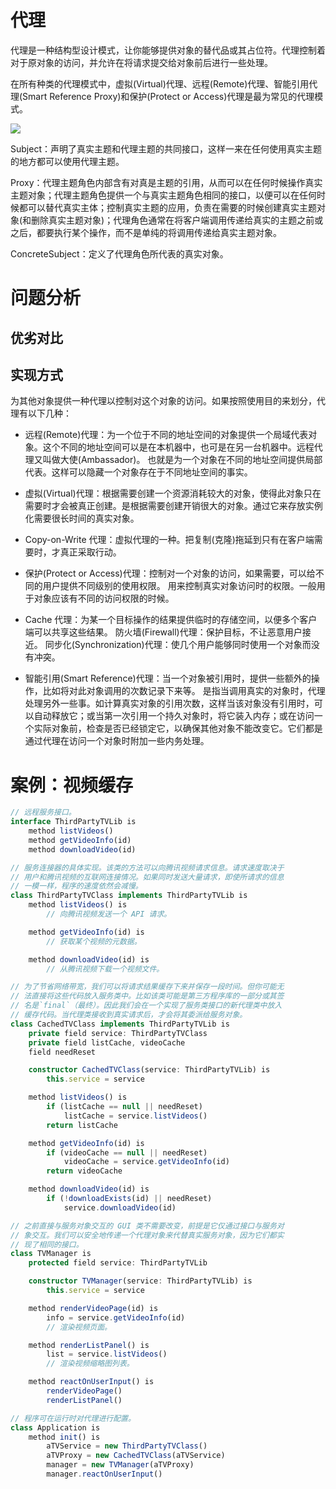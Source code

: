 # 代理

代理是一种结构型设计模式，让你能够提供对象的替代品或其占位符。代理控制着对于原对象的访问，并允许在将请求提交给对象前后进行一些处理。

在所有种类的代理模式中，虚拟(Virtual)代理、远程(Remote)代理、智能引用代理(Smart Reference Proxy)和保护(Protect or Access)代理是最为常见的代理模式。

![](http://images.cnitblog.com/blog/159936/201307/08121626-9d4dea10762a482f8813a4df931f4000.png)

Subject：声明了真实主题和代理主题的共同接口，这样一来在任何使用真实主题的地方都可以使用代理主题。

Proxy：代理主题角色内部含有对真是主题的引用，从而可以在任何时候操作真实主题对象；代理主题角色提供一个与真实主题角色相同的接口，以便可以在任何时候都可以替代真实主体；控制真实主题的应用，负责在需要的时候创建真实主题对象(和删除真实主题对象)；代理角色通常在将客户端调用传递给真实的主题之前或之后，都要执行某个操作，而不是单纯的将调用传递给真实主题对象。

ConcreteSubject：定义了代理角色所代表的真实对象。

# 问题分析

## 优劣对比

## 实现方式

为其他对象提供一种代理以控制对这个对象的访问。如果按照使用目的来划分，代理有以下几种：

- 远程(Remote)代理：为一个位于不同的地址空间的对象提供一个局域代表对象。这个不同的地址空间可以是在本机器中，也可是在另一台机器中。远程代理又叫做大使(Ambassador)。 也就是为一个对象在不同的地址空间提供局部代表。这样可以隐藏一个对象存在于不同地址空间的事实。

- 虚拟(Virtual)代理：根据需要创建一个资源消耗较大的对象，使得此对象只在需要时才会被真正创建。是根据需要创建开销很大的对象。通过它来存放实例化需要很长时间的真实对象。

- Copy-on-Write 代理：虚拟代理的一种。把复制(克隆)拖延到只有在客户端需要时，才真正采取行动。

- 保护(Protect or Access)代理：控制对一个对象的访问，如果需要，可以给不同的用户提供不同级别的使用权限。 用来控制真实对象访问时的权限。一般用于对象应该有不同的访问权限的时候。

- Cache 代理：为某一个目标操作的结果提供临时的存储空间，以便多个客户端可以共享这些结果。 防火墙(Firewall)代理：保护目标，不让恶意用户接近。 同步化(Synchronization)代理：使几个用户能够同时使用一个对象而没有冲突。

- 智能引用(Smart Reference)代理：当一个对象被引用时，提供一些额外的操作，比如将对此对象调用的次数记录下来等。 是指当调用真实的对象时，代理处理另外一些事。如计算真实对象的引用次数，这样当该对象没有引用时，可以自动释放它；或当第一次引用一个持久对象时，将它装入内存；或在访问一个实际对象前，检查是否已经锁定它，以确保其他对象不能改变它。它们都是通过代理在访问一个对象时附加一些内务处理。

# 案例：视频缓存

```ts
// 远程服务接口。
interface ThirdPartyTVLib is
    method listVideos()
    method getVideoInfo(id)
    method downloadVideo(id)

// 服务连接器的具体实现。该类的方法可以向腾讯视频请求信息。请求速度取决于
// 用户和腾讯视频的互联网连接情况。如果同时发送大量请求，即使所请求的信息
// 一模一样，程序的速度依然会减慢。
class ThirdPartyTVClass implements ThirdPartyTVLib is
    method listVideos() is
        // 向腾讯视频发送一个 API 请求。

    method getVideoInfo(id) is
        // 获取某个视频的元数据。

    method downloadVideo(id) is
        // 从腾讯视频下载一个视频文件。

// 为了节省网络带宽，我们可以将请求结果缓存下来并保存一段时间。但你可能无
// 法直接将这些代码放入服务类中。比如该类可能是第三方程序库的一部分或其签
// 名是`final`（最终）。因此我们会在一个实现了服务类接口的新代理类中放入
// 缓存代码。当代理类接收到真实请求后，才会将其委派给服务对象。
class CachedTVClass implements ThirdPartyTVLib is
    private field service: ThirdPartyTVClass
    private field listCache, videoCache
    field needReset

    constructor CachedTVClass(service: ThirdPartyTVLib) is
        this.service = service

    method listVideos() is
        if (listCache == null || needReset)
            listCache = service.listVideos()
        return listCache

    method getVideoInfo(id) is
        if (videoCache == null || needReset)
            videoCache = service.getVideoInfo(id)
        return videoCache

    method downloadVideo(id) is
        if (!downloadExists(id) || needReset)
            service.downloadVideo(id)

// 之前直接与服务对象交互的 GUI 类不需要改变，前提是它仅通过接口与服务对
// 象交互。我们可以安全地传递一个代理对象来代替真实服务对象，因为它们都实
// 现了相同的接口。
class TVManager is
    protected field service: ThirdPartyTVLib

    constructor TVManager(service: ThirdPartyTVLib) is
        this.service = service

    method renderVideoPage(id) is
        info = service.getVideoInfo(id)
        // 渲染视频页面。

    method renderListPanel() is
        list = service.listVideos()
        // 渲染视频缩略图列表。

    method reactOnUserInput() is
        renderVideoPage()
        renderListPanel()

// 程序可在运行时对代理进行配置。
class Application is
    method init() is
        aTVService = new ThirdPartyTVClass()
        aTVProxy = new CachedTVClass(aTVService)
        manager = new TVManager(aTVProxy)
        manager.reactOnUserInput()
```
